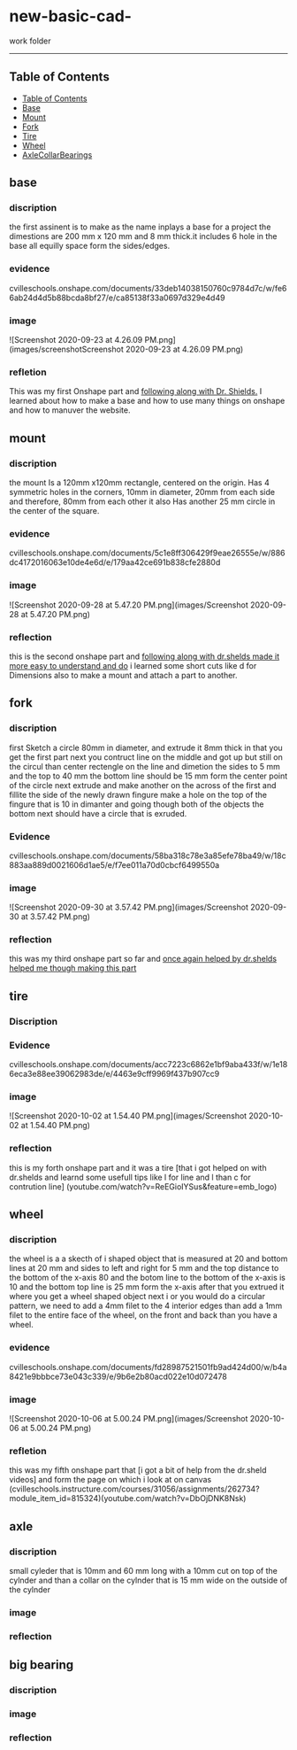 # new-basic-cad-
work folder

---
## Table of Contents
* [Table of Contents](#Table-of-Contents)
* [Base](#Base)
* [Mount](#Mount)
* [Fork](#Fork)
* [Tire](#Tire)
* [Wheel](#Wheel)
* [AxleCollarBearings](#AxleCollarBearings)

##  base

### discription 
the first assinent is to make as the name inplays a base for a project the dimestions are 200 mm x 120 mm and 8 mm thick.it includes 6 hole in the base all equilly space form the sides/edges. 

### evidence 
cvilleschools.onshape.com/documents/33deb14038150760c9784d7c/w/fe66ab24d4d5b88bcda8bf27/e/ca85138f33a0697d329e4d49


### image

![Screenshot 2020-09-23 at 4.26.09 PM.png](images/screenshotScreenshot 2020-09-23 at 4.26.09 PM.png)
 
 ### refletion 
 
 This was my first Onshape part and [following along with Dr. Shields.](https://www.youtube.com/watch?v=93BFUD-HAG8&feature=emb_title&scrlybrkr=5670f0b4)  I learned about how to make a base and how to use many things on onshape and how to manuver the website.

## mount 

### discription 
the mount Is a 120mm x120mm rectangle, centered on the origin.
Has 4 symmetric holes in the corners, 10mm in diameter, 20mm from each side and therefore, 80mm from each other
 it also Has another 25 mm circle in the center of the square.
### evidence 
cvilleschools.onshape.com/documents/5c1e8ff306429f9eae26555e/w/886dc4172016063e10de4e6d/e/179aa42ce691b838cfe2880d

### image 

![Screenshot 2020-09-28 at 5.47.20 PM.png](images/Screenshot 2020-09-28 at 5.47.20 PM.png)

### reflection 

this is the second onshape part and [following along with dr.shelds made it more easy to understand and do](youtube.com/watch?v=BWDk4BZFXDQ&feature=emb_logo) 
i learned some short cuts like d for Dimensions also to make a mount and attach a part to another.
## fork 

### discription 
 first Sketch a circle 80mm in diameter, and extrude it 8mm thick in that you get the first part next you contruct line on the middle and got up but still on the circul than center rectengle on the line and dimetion the sides to 5 mm and the top to 40 mm the bottom line should be 15 mm form the center point of the circle next extrude and make another on the across of the first and fillite the side of the newly drawn fingure make a hole on the top of the fingure that is 10 in dimanter and going though both of the objects the bottom next should have a circle that is exruded.

### Evidence 
cvilleschools.onshape.com/documents/58ba318c78e3a85efe78ba49/w/18c883aa889d0021606d1ae5/e/f7ee011a70d0cbcf6499550a

### image 

![Screenshot 2020-09-30 at 3.57.42 PM.png](images/Screenshot 2020-09-30 at 3.57.42 PM.png)

### reflection 
this was my third onshape part so far and [once again helped by dr.shelds helped me though making this part](https://www.youtube.com/watch?v=wQlTfOw8rYQ&feature=emb_logo)

## tire 

### Discription 


### Evidence 
cvilleschools.onshape.com/documents/acc7223c6862e1bf9aba433f/w/1e186eca3e88ee39062983de/e/4463e9cff9969f437b907cc9

### image 

![Screenshot 2020-10-02 at 1.54.40 PM.png](images/Screenshot 2020-10-02 at 1.54.40 PM.png)

### reflection
this is my forth onshape part and it was a tire [that i got helped on with dr.shelds and learnd some usefull tips like l for line and l than c for contrution line]        (youtube.com/watch?v=ReEGioIYSus&feature=emb_logo)

## wheel 

### discription 
 the wheel is a a skecth of i shaped object that is measured at 20 and bottom lines at 20 mm and sides to left and right for 5 mm and the top distance to the bottom of the x-axis 80 and the botom line to the bottom of the x-axis is 10 and the bottom top line is 25 mm form the x-axis after that you extrued it where you get a wheel shaped object next  i or you would do a circular pattern, we need to add a 4mm filet to the 4 interior edges than add a 1mm filet to the entire face of the wheel, on the front and back than you have a wheel.                       

### evidence
cvilleschools.onshape.com/documents/fd28987521501fb9ad424d00/w/b4a8421e9bbbce73e043c339/e/9b6e2b80acd022e10d072478
### image 

![Screenshot 2020-10-06 at 5.00.24 PM.png](images/Screenshot 2020-10-06 at 5.00.24 PM.png)

### refletion 
this was my fifth onshape part that [i got a bit of help from the dr.sheld videos] and form the page on which i look at on canvas (cvilleschools.instructure.com/courses/31056/assignments/262734?module_item_id=815324)(youtube.com/watch?v=DbOjDNK8Nsk)

## axle 

### discription 
small cyleder that is 10mm and 60 mm long with a 10mm cut on top of the cylnder and than a collar on the cylnder that is 15 mm wide on the outside of the cylnder 

### image 

### reflection 


## big bearing 

### discription 

### image 

### reflection 






